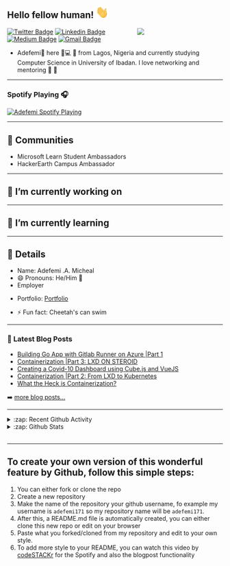 <!-- <img src="https://raw.githubusercontent.com/adefemi171/adefemi171/master/DevOpsTalk.png" alt=""> -->

<h2> Hello fellow human! <img src="https://raw.githubusercontent.com/ABSphreak/ABSphreak/master/gifs/Hi.gif" width="30px"></h2>

<img align='right' src="https://raw.githubusercontent.com/adefemi171/adefemi171/master/femiOctocat.png" width='200"'>

[![Twitter Badge](https://img.shields.io/badge/-@daycrawller-1ca0f1?style=flat-square&labelColor=1ca0f1&logo=twitter&logoColor=white&link=https://twitter.com/daycrawller)](https://twitter.com/daycrawller) [![Linkedin Badge](https://img.shields.io/badge/-AdefemiMicheal-blue?style=flat-square&logo=Linkedin&logoColor=white&link=https://www.linkedin.com/in/harshkumarkhatri/)](https://www.linkedin.com/in/afuwape-adefemi-micheal/) [![Medium Badge](https://img.shields.io/badge/-@adefemi171-03a57a?style=flat-square&labelColor=000000&logo=Medium&link=https://medium.com/@mailharshkhatri/)](https://medium.com/adefemi171)
[![Gmail Badge](https://img.shields.io/badge/-adefemi171@gmail.com-c14438?style=flat-square&logo=Gmail&logoColor=white&link=mailto:adefemi171@gmail.com)](mailto:adefemi171@gmail.com)

- Adefemi🌟 here 👋💻 :man: from Lagos, Nigeria and currently studying Computer Science in University of Ibadan. I love networking and mentoring :8ball: :revolving_hearts:

---

### Spotify Playing 🎧
[<img src="https://nova-spotify.adefemi171.vercel.app/api/spotify-playing" alt="Adefemi Spotify Playing" width="350" />](https://open.spotify.com/user/wl554eioay5mq3oqqs01jxd5c)

---

## 👯 Communities
- Microsoft Learn Student Ambassadors 
- HackerEarth Campus Ambassador

---

## 🔭 I’m currently working on

---

## 🌱 I’m currently learning

---

## 💬 Details
- Name: Adefemi .A. Micheal
- 😄 Pronouns: He/Him :man:
- Employer
<!-- - Presentations -->
- Portfolio: [Portfolio](https://adefemi.netlify.com/)

- ⚡ Fun fact: Cheetah's can swim


---

### 📕 Latest Blog Posts

<!-- BLOG-POST-LIST:START -->
- [Building Go App with Gitlab Runner on Azure |Part 1](https://medium.com/swlh/building-go-app-with-gitlab-runner-on-azure-part-1-5e2a21c47876?source=rss-c011ee23c0a1------2)
- [Containerization |Part 3: LXD ON STEROID](https://medium.com/faun/containerization-part-3-lxd-on-steroid-cbf73fccbc72?source=rss-c011ee23c0a1------2)
- [Creating a Covid-10 Dashboard using Cube.js and VueJS](https://medium.com/analytics-vidhya/creating-a-covid-10-dashboard-using-cube-js-and-vuejs-17377dda5ef8?source=rss-c011ee23c0a1------2)
- [Containerization |Part 2: From LXD to Kubernetes](https://medium.com/faun/containerization-part-2-from-lxd-to-kubernetes-6d595035fbc9?source=rss-c011ee23c0a1------2)
- [What the Heck is Containerization?](https://dev.to/adefemi171/what-the-heck-is-containerization-4bpo)
<!-- BLOG-POST-LIST:END -->

➡️ [more blog posts...](https://medium.com/@adefemi171)

---


<details>
  <summary>:zap: Recent Github Activity</summary>
  
<!--START_SECTION:activity-->
1. 💪 Opened PR [#58](https://github.com/WuraLab/DNA_backend/pull/58) in [WuraLab/DNA_backend](https://github.com/WuraLab/DNA_backend)
2. 💪 Opened PR [#40](https://github.com/WuraLab/NigeriaApi/pull/40) in [WuraLab/NigeriaApi](https://github.com/WuraLab/NigeriaApi)
3. 💪 Opened PR [#38](https://github.com/WuraLab/NigeriaApi/pull/38) in [WuraLab/NigeriaApi](https://github.com/WuraLab/NigeriaApi)
4. ❌ Closed PR [#34](https://github.com/WuraLab/NigeriaApi/pull/34) in [WuraLab/NigeriaApi](https://github.com/WuraLab/NigeriaApi)
5. 💪 Opened PR [#34](https://github.com/WuraLab/NigeriaApi/pull/34) in [WuraLab/NigeriaApi](https://github.com/WuraLab/NigeriaApi)
<!--END_SECTION:activity-->

</details>

<details>
  <summary>:zap: Github Stats</summary>

  <img align="left" alt="Adefemi's Github Stats" src="https://github-readme-stats.vercel.app/api?username=adefemi171&show_icons=true&hide_border=true&theme=dark" />

</details>


<!-- ![Adefemi's github stats](https://github-readme-stats.vercel.app/api?username=adefemi171&hide=["issues"]&show_icons=true) -->

<!-- ![visitors](https://visitor-badge.glitch.me/badge?page_id=adefemi171.adefemi171) -->
<br />

---

## To create your own version of this wonderful feature by Github, follow this simple steps:

1. You can either fork or clone the repo
2. Create a new repository
3. Make the name of the repository your github username, fo example my username is `adefemi171` so my repository name will be `adefemi171`.
4. After this, a README.md file is automatically created, you can either clone this new repo or edit on your browser
5. Paste what you forked/cloned from my repository and edit to your own style.
5. To add more style to your README, you can watch this video by [codeSTACKr](https://www.youtube.com/watch?v=n6d4KHSKqGk) for the Spotify and also the blogpost functionality
